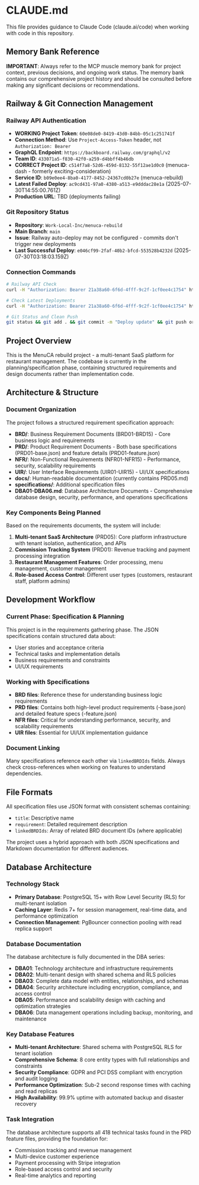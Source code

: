 # CLAUDE.md

This file provides guidance to Claude Code (claude.ai/code) when working with code in this repository.

## Memory Bank Reference

**IMPORTANT**: Always refer to the MCP muscle memory bank for project context, previous decisions, and ongoing work status. The memory bank contains our comprehensive project history and should be consulted before making any significant decisions or recommendations.

## Railway & Git Connection Management

### Railway API Authentication
- **WORKING Project Token**: `60e08de0-8419-43d0-84bb-05c1c251741f` 
- **Connection Method**: Use `Project-Access-Token` header, not `Authorization: Bearer`
- **GraphQL Endpoint**: `https://backboard.railway.com/graphql/v2`
- **Team ID**: `433071a5-f830-42f0-a259-d4bbff4b46db`
- **CORRECT Project ID**: `c514f7a8-52d6-459d-8132-55f12ae1d0c0` (menuca-dash - formerly exciting-consideration)
- **Service ID**: `b09e0ee4-8ba0-4177-8452-24367cd0b27e` (menuca-rebuild)
- **Latest Failed Deploy**: `ac9cd431-97a0-4380-a513-e9dddac28e1a` (2025-07-30T14:55:00.761Z)
- **Production URL**: TBD (deployments failing)

### Git Repository Status
- **Repository**: `Work-Local-Inc/menuca-rebuild`
- **Main Branch**: `main` 
- **Issue**: Railway auto-deploy may not be configured - commits don't trigger new deployments
- **Last Successful Deploy**: `e046cf99-2faf-40b2-bfcd-553528b4232d` (2025-07-30T03:18:03.159Z)

### Connection Commands
```bash
# Railway API Check
curl -H "Authorization: Bearer 21a38a60-6f6d-4fff-9c2f-1cf0ee4c1754" https://backboard.railway.com/graphql/v2 -d '{"query":"query { me { name email } }"}' -H "Content-Type: application/json"

# Check Latest Deployments
curl -H "Authorization: Bearer 21a38a60-6f6d-4fff-9c2f-1cf0ee4c1754" https://backboard.railway.com/graphql/v2 -d '{"query":"query { project(id: \"131e1e50-fced-49f2-8ad7-668828ab33f1\") { services { edges { node { name deployments(first: 3) { edges { node { id status createdAt } } } } } } } }"}' -H "Content-Type: application/json"

# Git Status and Clean Push
git status && git add . && git commit -m "Deploy update" && git push origin main
```

## Project Overview

This is the MenuCA rebuild project - a multi-tenant SaaS platform for restaurant management. The codebase is currently in the planning/specification phase, containing structured requirements and design documents rather than implementation code.

## Architecture & Structure

### Document Organization
The project follows a structured requirement specification approach:

- **BRD/**: Business Requirement Documents (BRD01-BRD15) - Core business logic and requirements
- **PRD/**: Product Requirement Documents - Both base specifications (PRD01-base.json) and feature details (PRD01-feature.json)
- **NFR/**: Non-Functional Requirements (NFR01-NFR15) - Performance, security, scalability requirements  
- **UIR/**: User Interface Requirements (UIR01-UIR15) - UI/UX specifications
- **docs/**: Human-readable documentation (currently contains PRD05.md)
- **specifications/**: Additional specification files
- **DBA01-DBA06.md**: Database Architecture Documents - Comprehensive database design, security, performance, and operations specifications

### Key Components Being Planned

Based on the requirements documents, the system will include:

1. **Multi-tenant SaaS Architecture** (PRD05): Core platform infrastructure with tenant isolation, authentication, and APIs
2. **Commission Tracking System** (PRD01): Revenue tracking and payment processing integration
3. **Restaurant Management Features**: Order processing, menu management, customer management
4. **Role-based Access Control**: Different user types (customers, restaurant staff, platform admins)

## Development Workflow

### Current Phase: Specification & Planning
This project is in the requirements gathering phase. The JSON specifications contain structured data about:
- User stories and acceptance criteria
- Technical tasks and implementation details
- Business requirements and constraints
- UI/UX requirements

### Working with Specifications
- **BRD files**: Reference these for understanding business logic requirements
- **PRD files**: Contains both high-level product requirements (-base.json) and detailed feature specs (-feature.json)
- **NFR files**: Critical for understanding performance, security, and scalability requirements
- **UIR files**: Essential for UI/UX implementation guidance

### Document Linking
Many specifications reference each other via `linkedBRDIds` fields. Always check cross-references when working on features to understand dependencies.

## File Formats

All specification files use JSON format with consistent schemas containing:
- `title`: Descriptive name
- `requirement`: Detailed requirement description
- `linkedBRDIds`: Array of related BRD document IDs (where applicable)

The project uses a hybrid approach with both JSON specifications and Markdown documentation for different audiences.

## Database Architecture

### Technology Stack
- **Primary Database**: PostgreSQL 15+ with Row Level Security (RLS) for multi-tenant isolation
- **Caching Layer**: Redis 7+ for session management, real-time data, and performance optimization
- **Connection Management**: PgBouncer connection pooling with read replica support

### Database Documentation
The database architecture is fully documented in the DBA series:

- **DBA01**: Technology architecture and infrastructure requirements
- **DBA02**: Multi-tenant design with shared schema and RLS policies
- **DBA03**: Complete data model with entities, relationships, and schemas
- **DBA04**: Security architecture including encryption, compliance, and access control
- **DBA05**: Performance and scalability design with caching and optimization strategies
- **DBA06**: Data management operations including backup, monitoring, and maintenance

### Key Database Features
- **Multi-tenant Architecture**: Shared schema with PostgreSQL RLS for tenant isolation
- **Comprehensive Schema**: 8 core entity types with full relationships and constraints
- **Security Compliance**: GDPR and PCI DSS compliant with encryption and audit logging
- **Performance Optimization**: Sub-2 second response times with caching and read replicas
- **High Availability**: 99.9% uptime with automated backup and disaster recovery

### Task Integration
The database architecture supports all 418 technical tasks found in the PRD feature files, providing the foundation for:
- Commission tracking and revenue management
- Multi-device customer experience
- Payment processing with Stripe integration  
- Role-based access control and security
- Real-time analytics and reporting